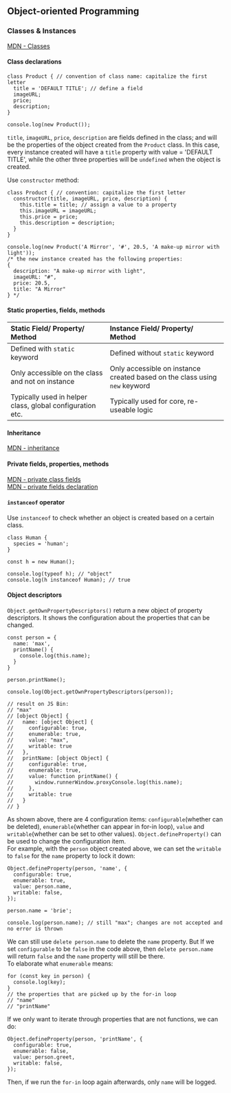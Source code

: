 ## Object-oriented Programming
 
### Classes & Instances

[MDN - Classes](https://developer.mozilla.org/en-US/docs/Web/JavaScript/Reference/Classes)

#### Class declarations
```
class Product { // convention of class name: capitalize the first letter
  title = 'DEFAULT TITLE'; // define a field
  imageURL;
  price;
  description;
}

console.log(new Product());
```
`title`, `imageURL`, `price`, `description` are fields defined in the class; and will be the properties of the object created from the `Product` class. In this case, every instance created will have a `title` property with value = 'DEFAULT TITLE', while the other three properties will be `undefined` when the object is created.
<br />

Use `constructor` method:
```
class Product { // convention: capitalize the first letter
  constructor(title, imageURL, price, description) {
    this.title = title; // assign a value to a property
    this.imageURL = imageURL;
    this.price = price;
    this.description = description;
  }
}

console.log(new Product('A Mirror', '#', 20.5, 'A make-up mirror with light'));
/* the new instance created has the following properties:
{
  description: "A make-up mirror with light",
  imageURL: "#",
  price: 20.5,
  title: "A Mirror"
} */
```

#### Static properties, fields, methods
| Static Field/ Property/ Method                            | Instance Field/ Property/ Method                                           |
|:----------------------------------------------------------|:---------------------------------------------------------------------------|
| Defined with `static` keyword                             | Defined without `static` keyword                                           |
| Only accessible on the class and not on instance          | Only accessible on instance created based on the class using `new` keyword |
| Typically used in helper class, global configuration etc. | Typically used for core, re-useable logic                                  |

#### Inheritance
[MDN - inheritance](https://developer.mozilla.org/en-US/docs/Learn/JavaScript/Objects/Inheritance)

#### Private fields, properties, methods
[MDN - private class fields](https://developer.mozilla.org/en-US/docs/Web/JavaScript/Reference/Classes/Private_class_fields)<br />
[MDN - private fields declaration](https://developer.mozilla.org/en-US/docs/Web/JavaScript/Reference/Classes#:~:text=Private%20field%20declarations,-Using%20private%20fields&text=By%20defining%20things%20which%20are,front%20in%20a%20field%20declaration.)

#### `instanceof` operator
Use `instanceof` to check whether an object is created based on a certain class.
```
class Human {
  species = 'human';
}

const h = new Human();

console.log(typeof h); // "object"
console.log(h instanceof Human); // true
```

#### Object descriptors
`Object.getOwnPropertyDescriptors()` return a new object of property descriptors. It shows the configuration about the properties that can be changed.
```
const person = {
  name: 'max',
  printName() {
    console.log(this.name);
  }
}

person.printName();

console.log(Object.getOwnPropertyDescriptors(person));

// result on JS Bin:
// "max"
// [object Object] {
//   name: [object Object] {
//     configurable: true,
//     enumerable: true,
//     value: "max",
//     writable: true
//   },
//   printName: [object Object] {
//     configurable: true,
//     enumerable: true,
//     value: function printName() {
//       window.runnerWindow.proxyConsole.log(this.name);
//     },
//     writable: true
//   }
// }
```
As shown above, there are 4 configuration items: `configurable`(whether can be deleted), `enumerable`(whether can appear in for-in loop), `value` and `writable`(whether can be set to other values). `Object.defineProperty()` can be used to change the configuration item.<br />
For example, with the `person` object created above, we can set the `writable` to `false` for the `name` property to lock it down:
```
Object.defineProperty(person, 'name', {
  configurable: true,
  enumerable: true,
  value: person.name,
  writable: false,
});

person.name = 'brie';

console.log(person.name); // still "max"; changes are not accepted and no error is thrown
```
We can still use `delete person.name` to delete the `name` property. But If we set `configurable` to be `false` in the code above, then `delete person.name` will return `false` and the `name` property will still be there.<br />
To elaborate what `enumerable` means: 
```
for (const key in person) {
  console.log(key);
}
// the properties that are picked up by the for-in loop
// "name"
// "printName"
```
If we only want to iterate through properties that are not functions, we can do:
```
Object.defineProperty(person, 'printName', {
  configurable: true,
  enumerable: false,
  value: person.greet,
  writable: false,
});
```
Then, if we run the `for-in` loop again afterwards, only `name` will be logged.
